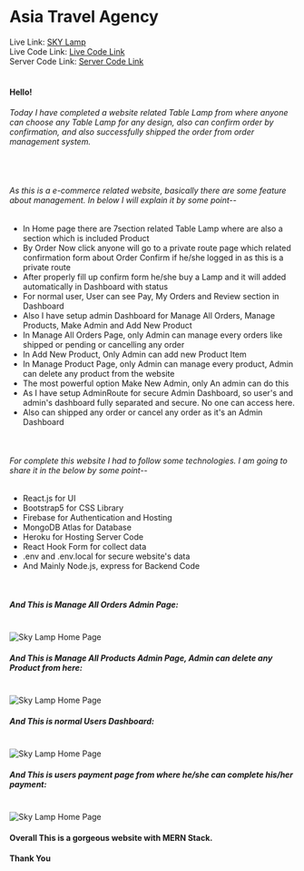 # Asia Travel Agency

Live Link: <a href="https://sky-lamp.web.app/">SKY Lamp</a><br/>
Live Code Link: <a href="https://github.com/programming-hero-web-course-4/niche-website-client-side-Abdullah-Al-Akash">Live Code Link</a><br/>
Server Code Link: <a href="https://github.com/programming-hero-web-course-4/niche-website-server-side-Abdullah-Al-Akash">Server Code Link</a>
<br>
<br>
<h4>Hello!</h4>
<h6>Today I have completed a website related Table Lamp from where anyone can choose any Table Lamp for any
        design, also can confirm order by confirmation, and also successfully shipped the order from order management system.</h6>
<br>
<h6>As this is a e-commerce related website, basically there are some feature about management. In below I will
        explain it by some point--</h6>
<ul>
        <li>
                In Home page there are 7section related Table Lamp where are also a section which is included
                Product
        </li>
        <li>
                By Order Now click anyone will go to a private route page which related confirmation form about Order Confirm
                if he/she logged in as this is a private route
        </li>
        <li>
                After properly fill up confirm form he/she buy a Lamp and it will added automatically in Dashboard with status
        </li>
        <li>
                For normal user, User can see Pay, My Orders and Review section in Dashboard
        </li>
        <li>
                Also I have setup admin Dashboard for Manage All Orders, Manage Products, Make Admin and Add New Product
        </li>
        <li>
                In Manage All Orders Page, only Admin can manage every orders like shipped or pending or cancelling any order
        </li>
        <li>
                In Add New Product, Only Admin can add new Product Item
        </li>
        <li>
                In Manage Product Page, only Admin can manage every product, Admin can delete any product from the website
        </li>
        <li>
                The most powerful option Make New Admin, only An admin can do this
        </li>
        <li>
                As I have setup AdminRoute for secure Admin Dashboard, so user's and admin's dashboard fully separated and secure. No one can access here.
        </li>
        <li>
                Also can shipped any order or cancel any order as it's an Admin Dashboard
        </li>
</ul>
<br>
<h6>For complete this website I had to follow some technologies. I am going to share it in the below by some point--
</h6>
<ul>
        <li>
                React.js for UI
        </li>
        <li>
                Bootstrap5 for CSS Library
        </li>
        <li>
                Firebase for Authentication and Hosting
        </li>
        <li>
                MongoDB Atlas for Database
        </li>
        <li>
                Heroku for Hosting Server Code
        </li>
        <li>
                React Hook Form for collect data
        </li>
        <li>
                .env and .env.local for secure website's data
        </li>
        <li>
                And Mainly Node.js, express for Backend Code
        </li>
</ul>

<br/>
<h5>And This is Manage All Orders Admin Page:</h5>
<br>
<img src="https://i.ibb.co/q5XdjJp/manage-all-orders.png" alt="Sky Lamp Home Page">
<br>
<h5>And This is Manage All Products Admin Page, Admin can delete any Product from here:</h5>
<br>
<img src="https://i.ibb.co/wwjv0SL/manage-all-products.png" alt="Sky Lamp Home Page">
<br>
<h5>And This is normal Users Dashboard:</h5>
<br>
<img src="https://i.ibb.co/9WSQ1mR/users-order.png" alt="Sky Lamp Home Page">
<br>
<h5>And This is users payment page from where he/she can complete his/her payment:</h5>
<br>
<img src="https://i.ibb.co/jRSXRsT/users-payment.png" alt="Sky Lamp Home Page">
<br>

<h4>Overall This is a gorgeous website with MERN Stack.</h4>
<h4>Thank You</h4> 
